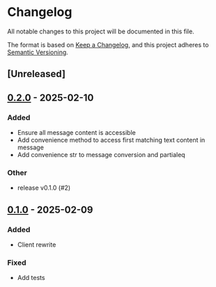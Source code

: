 # Changelog

All notable changes to this project will be documented in this file.

The format is based on [Keep a Changelog](https://keepachangelog.com/en/1.0.0/),
and this project adheres to [Semantic Versioning](https://semver.org/spec/v2.0.0.html).

## [Unreleased]

## [0.2.0](https://github.com/bosun-ai/async-anthropic/compare/v0.1.0...v0.2.0) - 2025-02-10

### Added

- Ensure all message content is accessible
- Add convenience method to access first matching text content in message
- Add convenience str to message conversion and partialeq

### Other

- release v0.1.0 (#2)

## [0.1.0](https://github.com/bosun-ai/async-anthropic/releases/tag/v0.1.0) - 2025-02-09

### Added

- Client rewrite

### Fixed

- Add tests

